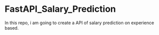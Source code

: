 # FastAPI_Salary_Prediction
 In this repo, i am going to create a API of salary prediction on experience based.
